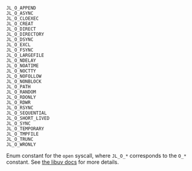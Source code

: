 ```
JL_O_APPEND
JL_O_ASYNC
JL_O_CLOEXEC
JL_O_CREAT
JL_O_DIRECT
JL_O_DIRECTORY
JL_O_DSYNC
JL_O_EXCL
JL_O_FSYNC
JL_O_LARGEFILE
JL_O_NDELAY
JL_O_NOATIME
JL_O_NOCTTY
JL_O_NOFOLLOW
JL_O_NONBLOCK
JL_O_PATH
JL_O_RANDOM
JL_O_RDONLY
JL_O_RDWR
JL_O_RSYNC
JL_O_SEQUENTIAL
JL_O_SHORT_LIVED
JL_O_SYNC
JL_O_TEMPORARY
JL_O_TMPFILE
JL_O_TRUNC
JL_O_WRONLY
```

Enum constant for the `open` syscall, where `JL_O_*` corresponds to the `O_*` constant. See [the libuv docs](https://docs.libuv.org/en/v1.x/fs.html#file-open-constants) for more details.
